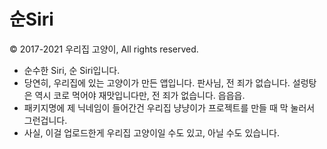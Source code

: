 # 순Siri

© 2017-2021 우리집 고양이, All rights reserved.

* 순수한 Siri, 순 Siri입니다.
* 당연히, 우리집에 있는 고양이가 만든 앱입니다. 판사님, 전 죄가 없습니다. 설렁탕은 역시 코로 먹어야 재맛입니다만, 전 죄가 없습니다. 읍읍읍.
* 패키지명에 제 닉네임이 들어간건 우리집 냥냥이가 프로젝트를 만들 때 막 눌러서 그런겁니다.
* 사실, 이걸 업로드한게 우리집 고양이일 수도 있고, 아닐 수도 있습니다.
